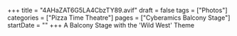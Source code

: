 +++
title = "4AHaZAT6G5LA4CbzTY89.avif"
draft = false
tags = ["Photos"]
categories = ["Pizza Time Theatre"]
pages = ["Cyberamics Balcony Stage"]
startDate = ""
+++
A Balcony Stage with the 'Wild West' Theme
